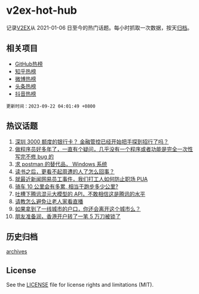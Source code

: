 # v2ex-hot-hub

 记录[V2EX](https://www.v2ex.com/)从 2021-01-06 日至今的热门话题。每小时抓取一次数据，按天[归档](archives)。
 
 ## 相关项目

- [GitHub热榜](https://github.com/it985/github-hot-hub)
- [知乎热榜](https://github.com/it985/zhihu-hot-hub)
- [微博热榜](https://github.com/it985/weibo-hot-hub)
- [头条热榜](https://github.com/it985/toutiao-hot-hub)
- [抖音热榜](https://github.com/it985/douyin-hot-hub)


 `更新时间：2023-09-22 04:01:49 +0800`

## 热议话题

1. [深圳 3000 额度的银行卡？ 金融管控已经开始把手探到招行了吗？](https://www.v2ex.com/t/975758)
1. [做程序员好多年了，一直有个疑问，几乎没有一个程序或者功能是完全一次性写完不修 bug 的](https://www.v2ex.com/t/975722)
1. [求 postman 的替代品， Windows 系统](https://www.v2ex.com/t/975795)
1. [读书之后，更看不起周遭的人了怎么回事？](https://www.v2ex.com/t/975933)
1. [就最近新闻网易员工事件，我们打工人如何防止职场 PUA](https://www.v2ex.com/t/975776)
1. [骑车 10 公里会有多累, 相当于跑步多少公里?](https://www.v2ex.com/t/975869)
1. [吐槽下腾讯混元大模型的 API，不敢相信这是腾讯的水平](https://www.v2ex.com/t/975832)
1. [请教怎么避免让老人家看直播](https://www.v2ex.com/t/975750)
1. [如果拿到了一线城市的户口，你还会离开这个城市么？](https://www.v2ex.com/t/975808)
1. [朋友准备润，香港开户转了一笔 5 万刀被锁了](https://www.v2ex.com/t/975854)

## 历史归档

[archives](archives)

## License

See the [LICENSE](LICENSE) file for license rights and limitations (MIT).
